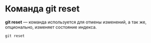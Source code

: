 # Команда **git reset**

**git reset** — команда используется для отмены изменений, а так же, опционально, изменяет состояние индекса.

```
git reset
```